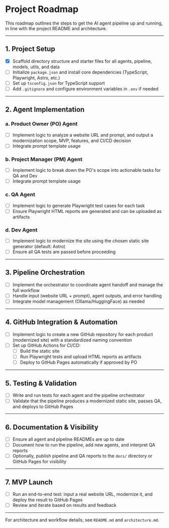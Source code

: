 # Project Roadmap

This roadmap outlines the steps to get the AI agent pipeline up and running, in line with the project README and architecture.

---

## 1. Project Setup

- [x] Scaffold directory structure and starter files for all agents, pipeline, models, utils, and data
- [ ] Initialize `package.json` and install core dependencies (TypeScript, Playwright, Astro, etc.)
- [ ] Set up `tsconfig.json` for TypeScript support
- [ ] Add `.gitignore` and configure environment variables in `.env` if needed

---

## 2. Agent Implementation

### a. Product Owner (PO) Agent

- [ ] Implement logic to analyze a website URL and prompt, and output a modernization scope, MVP, features, and CI/CD decision
- [ ] Integrate prompt template usage

### b. Project Manager (PM) Agent

- [ ] Implement logic to break down the PO's scope into actionable tasks for QA and Dev
- [ ] Integrate prompt template usage

### c. QA Agent

- [ ] Implement logic to generate Playwright test cases for each task
- [ ] Ensure Playwright HTML reports are generated and can be uploaded as artifacts

### d. Dev Agent

- [ ] Implement logic to modernize the site using the chosen static site generator (default: Astro)
- [ ] Ensure all QA tests are passed before proceeding

---

## 3. Pipeline Orchestration

- [ ] Implement the orchestrator to coordinate agent handoff and manage the full workflow
- [ ] Handle input (website URL + prompt), agent outputs, and error handling
- [ ] Integrate model management (Ollama/HuggingFace) as needed

---

## 4. GitHub Integration & Automation

- [ ] Implement logic to create a new GitHub repository for each product (modernized site) with a standardized naming convention
- [ ] Set up GitHub Actions for CI/CD:
  - [ ] Build the static site
  - [ ] Run Playwright tests and upload HTML reports as artifacts
  - [ ] Deploy to GitHub Pages automatically if approved by PO

---

## 5. Testing & Validation

- [ ] Write and run tests for each agent and the pipeline orchestrator
- [ ] Validate that the pipeline produces a modernized static site, passes QA, and deploys to GitHub Pages

---

## 6. Documentation & Visibility

- [ ] Ensure all agent and pipeline READMEs are up to date
- [ ] Document how to run the pipeline, add new agents, and interpret QA reports
- [ ] Optionally, publish pipeline and QA reports to the `docs/` directory or GitHub Pages for visibility

---

## 7. MVP Launch

- [ ] Run an end-to-end test: input a real website URL, modernize it, and deploy the result to GitHub Pages
- [ ] Review and iterate based on results and feedback

---

For architecture and workflow details, see `README.md` and `architecture.md`.
